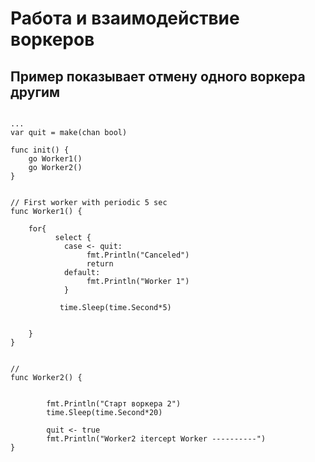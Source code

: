 # Работа и взаимодействие воркеров
## Пример показывает отмену одного воркера другим 


```golang

...
var quit = make(chan bool)

func init() {
	go Worker1()
	go Worker2()
}

  
// First worker with periodic 5 sec 
func Worker1() {

	for{
	      select {
	        case <- quit:
	        	 fmt.Println("Canceled")
	             return
	        default:
	             fmt.Println("Worker 1")
	        }

           time.Sleep(time.Second*5)
		
		
	}
}


// 
func Worker2() {
	

		fmt.Println("Старт воркера 2")
		time.Sleep(time.Second*20)
		
        quit <- true
        fmt.Println("Worker2 itercept Worker ----------")
}
```
